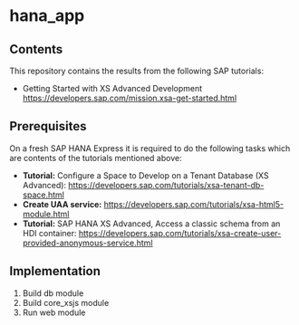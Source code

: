# hana_app

## Contents

This repository contains the results from the following SAP tutorials:

* Getting Started with XS Advanced Development
https://developers.sap.com/mission.xsa-get-started.html

## Prerequisites

On a fresh SAP HANA Express it is required to do the following tasks which are contents of the tutorials mentioned above:

* __Tutorial:__ Configure a Space to Develop on a Tenant Database (XS Advanced): https://developers.sap.com/tutorials/xsa-tenant-db-space.html
* __Create UAA service:__ https://developers.sap.com/tutorials/xsa-html5-module.html
* __Tutorial:__ SAP HANA XS Advanced, Access a classic schema from an HDI container: https://developers.sap.com/tutorials/xsa-create-user-provided-anonymous-service.html

## Implementation

1. Build db module
2. Build core_xsjs module
3. Run web module


